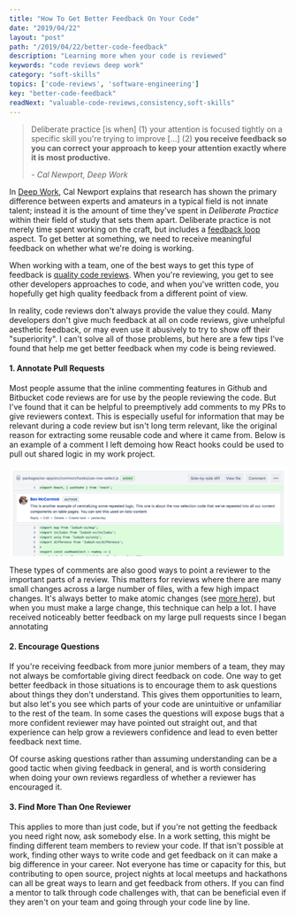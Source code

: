 ```yaml
---
title: "How To Get Better Feedback On Your Code"
date: "2019/04/22"
layout: "post"
path: "/2019/04/22/better-code-feedback"
description: "Learning more when your code is reviewed"
keywords: "code reviews deep work"
category: "soft-skills"
topics: ['code-reviews', 'software-engineering']
key: "better-code-feedback"
readNext: "valuable-code-reviews,consistency,soft-skills"
---
```


> Deliberate practice [is when] (1) your attention is focused tightly on a specific skill you're trying to improve [...] (2) **you receive feedback so you can correct your approach to keep your attention exactly where it is most productive.**
>
> *- Cal Newport, Deep Work*

In [Deep Work](https://amzn.to/2TqwDeR), Cal Newport explains that research has shown the primary difference between experts and amateurs in a typical field is not innate talent; instead it is the amount of time they've spent in *Deliberate Practice* within their field of study that sets them apart.  Deliberate practice is not merely time spent working on the craft, but includes a [feedback loop](https://benmccormick.org/2018/08/02/feedback-loops/) aspect. To get better at something, we need to receive meaningful feedback on whether what we're doing is working.

When working with a team, one of the best ways to get this type of feedback is [quality code reviews](https://benmccormick.org/2019/01/14/value-from-code-reviews).  When you're reviewing, you get to see other developers approaches to code, and when you've written code, you hopefully get high quality feedback from a different point of view.

In reality, code reviews don't always provide the value they could.  Many developers don't give much feedback at all on code reviews, give unhelpful aesthetic feedback, or may even use it abusively to try to show off their "superiority". I can't solve all of those problems, but here are a few tips I've found that help me get better feedback when my code is being reviewed.


#### 1. Annotate Pull Requests

Most people assume that the inline commenting features in Github and Bitbucket code reviews are for use by the people reviewing the code.  But I've found that it can be helpful to preemptively add comments to my PRs to give reviewers context.
This is especially useful for information that may be relevant during a code review but isn't long term relevant, like the original reason for extracting some reusable code and where it came from.  Below is an example of a comment I left demoing how React hooks could be used to pull out shared logic in my work project.

![hooks comment example](comment-example.png)

These types of comments are also good ways to point a reviewer to the important parts of a review. This matters for reviews where there are many small changes across a large number of files, with a few high impact changes.  It's always better to make atomic changes (see [more here](https://benmccormick.org/2019/01/14/value-from-code-reviews)), but when you must make a large change, this technique can help a lot.  I have received noticeably better feedback on my large pull requests since I began annotating

#### 2. Encourage Questions

If you're receiving feedback from more junior members of a team, they may not always be comfortable giving direct feedback on code.  One way to get better feedback in those situations is to encourage them to ask questions about things they don't understand.  This gives them opportunities to learn, but also let's you see which parts of your code are unintuitive or unfamiliar to the rest of the team.  In some cases the questions will expose bugs that a more confident reviewer may have pointed out straight out, and that experience can help grow a reviewers confidence and lead to even better feedback next time.

Of course asking questions rather than assuming understanding can be a good tactic when giving feedback in general, and is worth considering when doing your own reviews regardless of whether a reviewer has encouraged it.


#### 3. Find More Than One Reviewer

This applies to more than just code, but if you're not getting the feedback you need right now, ask somebody else.  In a work setting, this might be finding different team members to review your code.  If that isn't possible at work, finding other ways to write code and get feedback on it can make a big difference in your career.  Not everyone has time or capacity for this, but contributing to open source, project nights at local meetups and hackathons can all be great ways to learn and get feedback from others.  If you can find a mentor to talk through code challenges with, that can be beneficial even if they aren't on your team and going through your code line by line.

